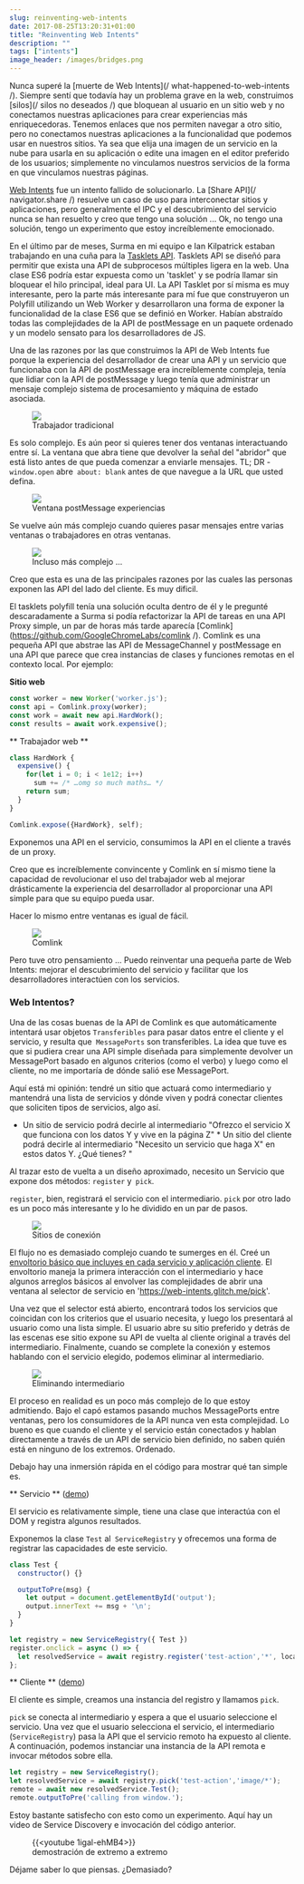 ```yaml
---
slug: reinventing-web-intents
date: 2017-08-25T13:20:31+01:00
title: "Reinventing Web Intents"
description: ""
tags: ["intents"]
image_header: /images/bridges.png
---
```

Nunca superé la [muerte de Web Intents](/ what-happened-to-web-intents /). Siempre sentí que todavía hay un problema grave en la web, construimos [silos](/ silos no deseados /) que bloquean al usuario en un sitio web y no conectamos nuestras aplicaciones para crear experiencias más enriquecedoras. Tenemos enlaces que nos permiten navegar a otro sitio, pero no conectamos nuestras aplicaciones a la funcionalidad que podemos usar en nuestros sitios. Ya sea que elija una imagen de un servicio en la nube para usarla en su aplicación o edite una imagen en el editor preferido de los usuarios; simplemente no vinculamos nuestros servicios de la forma en que vinculamos nuestras páginas.

[Web Intents](https://en.wikipedia.org/wiki/Web_Intents) fue un intento fallido de solucionarlo. La [Share API](/ navigator.share /) resuelve un caso de uso para interconectar sitios y aplicaciones, pero generalmente el IPC y el descubrimiento del servicio nunca se han resuelto y creo que tengo una solución ... Ok, no tengo una solución, tengo un experimento que estoy increíblemente emocionado.

En el último par de meses, Surma en mi equipo e Ian Kilpatrick estaban trabajando en una cuña para la [Tasklets API](https://github.com/GoogleChromeLabs/tasklets). Tasklets API se diseñó para permitir que exista una API de subprocesos múltiples ligera en la web. Una clase ES6 podría estar expuesta como un 'tasklet' y se podría llamar sin bloquear el hilo principal, ideal para UI. La API Tasklet por sí misma es muy interesante, pero la parte más interesante para mí fue que construyeron un Polyfill utilizando un Web Worker y desarrollaron una forma de exponer la funcionalidad de la clase ES6 que se definió en Worker. Habían abstraído todas las complejidades de la API de postMessage en un paquete ordenado y un modelo sensato para los desarrolladores de JS.

Una de las razones por las que construimos la API de Web Intents fue porque la experiencia del desarrollador de crear una API y un servicio que funcionaba con la API de postMessage era increíblemente compleja, tenía que lidiar con la API de postMessage y luego tenía que administrar un mensaje complejo sistema de procesamiento y máquina de estado asociada.

<figure><img src="/images/worker-dx.png"><figcaption> Trabajador tradicional </figcaption></figure>

Es solo complejo. Es aún peor si quieres tener dos ventanas interactuando entre sí. La ventana que abra tiene que devolver la señal del "abridor" que está listo antes de que pueda comenzar a enviarle mensajes. TL; DR - `window.open` abre` about: blank` antes de que navegue a la URL que usted defina.

<figure><img src="/images/window-dx.png"><figcaption> Ventana postMessage experiencias </figcaption></figure>

Se vuelve aún más complejo cuando quieres pasar mensajes entre varias ventanas o trabajadores en otras ventanas.

<figure><img src="/images/complex-workers.png"><figcaption> Incluso más complejo ... </figcaption></figure>

Creo que esta es una de las principales razones por las cuales las personas exponen las API del lado del cliente. Es muy dificil.

El tasklets polyfill tenía una solución oculta dentro de él y le pregunté descaradamente a Surma si podía refactorizar la API de tareas en una API Proxy simple, un par de horas más tarde aparecía [Comlink](https://github.com/GoogleChromeLabs/comlink /). Comlink es una pequeña API que abstrae las API de MessageChannel y postMessage en una API que parece que crea instancias de clases y funciones remotas en el contexto local. Por ejemplo:

**Sitio web**


```javascript
const worker = new Worker('worker.js');
const api = Comlink.proxy(worker);
const work = await new api.HardWork();
const results = await work.expensive();
```


** Trabajador web **


```javascript
class HardWork {
  expensive() {
    for(let i = 0; i < 1e12; i++)
      sum += /* …omg so much maths… */
    return sum;
  }
}

Comlink.expose({HardWork}, self);
```


Exponemos una API en el servicio, consumimos la API en el cliente a través de un proxy.

Creo que es increíblemente convincente y Comlink en sí mismo tiene la capacidad de revolucionar el uso del trabajador web al mejorar drásticamente la experiencia del desarrollador al proporcionar una API simple para que su equipo pueda usar.

Hacer lo mismo entre ventanas es igual de fácil.

<figure><img src="/images/comlink.png"><figcaption> Comlink </figcaption></figure>

Pero tuve otro pensamiento ... Puedo reinventar una pequeña parte de Web Intents: mejorar el descubrimiento del servicio y facilitar que los desarrolladores interactúen con los servicios.

### Web Intentos?

Una de las cosas buenas de la API de Comlink es que automáticamente intentará usar objetos `Transferibles` para pasar datos entre el cliente y el servicio, y resulta que` MessagePorts` son transferibles. La idea que tuve es que si pudiera crear una API simple diseñada para simplemente devolver un MessagePort basado en algunos criterios (como el verbo) y luego como el cliente, no me importaría de dónde salió ese MessagePort.

Aquí está mi opinión: tendré un sitio que actuará como intermediario y mantendrá una lista de servicios y dónde viven y podrá conectar clientes que soliciten tipos de servicios, algo así.

* Un sitio de servicio podrá decirle al intermediario "Ofrezco el servicio X que funciona con los datos Y y vive en la página Z" * Un sitio del cliente podrá decirle al intermediario "Necesito un servicio que haga X" en estos datos Y. ¿Qué tienes? "

Al trazar esto de vuelta a un diseño aproximado, necesito un Servicio que expone dos métodos: `register` y` pick`.

`register`, bien, registrará el servicio con el intermediario. `pick` por otro lado es un poco más interesante y lo he dividido en un par de pasos.

<figure><img src="/images/webintents-step-1.png"><figcaption> Sitios de conexión </figcaption></figure>

El flujo no es demasiado complejo cuando te sumerges en él. Creé un [envoltorio básico que incluyes en cada servicio y aplicación cliente](https://web-intents.glitch.me/scripts/service.js). El envoltorio maneja la primera interacción con el intermediario y hace algunos arreglos básicos al envolver las complejidades de abrir una ventana al selector de servicio en 'https://web-intents.glitch.me/pick'.

Una vez que el selector está abierto, encontrará todos los servicios que coincidan con los criterios que el usuario necesita, y luego los presentará al usuario como una lista simple. El usuario abre su sitio preferido y detrás de las escenas ese sitio expone su API de vuelta al cliente original a través del intermediario. Finalmente, cuando se complete la conexión y estemos hablando con el servicio elegido, podemos eliminar al intermediario.

<figure><img src="/images/webintents-step-2.png"><figcaption> Eliminando intermediario </figcaption></figure>

El proceso en realidad es un poco más complejo de lo que estoy admitiendo. Bajo el capó estamos pasando muchos MessagePorts entre ventanas, pero los consumidores de la API nunca ven esta complejidad. Lo bueno es que cuando el cliente y el servicio están conectados y hablan directamente a través de un API de servicio bien definido, no saben quién está en ninguno de los extremos. Ordenado.

Debajo hay una inmersión rápida en el código para mostrar qué tan simple es.

** Servicio ** ([demo](https://web-intents-service-1.glitch.me/))

El servicio es relativamente simple, tiene una clase que interactúa con el DOM y registra algunos resultados.

Exponemos la clase `Test` al` ServiceRegistry` y ofrecemos una forma de registrar las capacidades de este servicio.


```javascript
class Test {
  constructor() {}

  outputToPre(msg) {
    let output = document.getElementById('output');
    output.innerText += msg + '\n';
  }
}

let registry = new ServiceRegistry({ Test })
register.onclick = async () => {    
  let resolvedService = await registry.register('test-action','*', location.href);  
};
```


** Cliente ** ([demo](https://web-intents-client.glitch.me/))

El cliente es simple, creamos una instancia del registro y llamamos `pick`.

`pick` se conecta al intermediario y espera a que el usuario seleccione el servicio. Una vez que el usuario selecciona el servicio, el intermediario (`ServiceRegistry`) pasa la API que el servicio remoto ha expuesto al cliente. A continuación, podemos instanciar una instancia de la API remota e invocar métodos sobre ella.


```javascript
let registry = new ServiceRegistry();
let resolvedService = await registry.pick('test-action','image/*');
remote = await new resolvedService.Test();
remote.outputToPre('calling from window.');
```


Estoy bastante satisfecho con esto como un experimento. Aquí hay un video de Service Discovery e invocación del código anterior.

<figure> {{&lt;youtube 1igal-ehMB4&gt;}} <figcaption> demostración de extremo a extremo </figcaption></figure>

Déjame saber lo que piensas. ¿Demasiado?